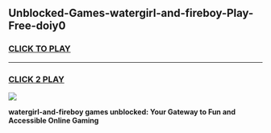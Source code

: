 
## Unblocked-Games-watergirl-and-fireboy-Play-Free-doiy0
<h3>
<a href="https://premium76.site?title=watergirl-and-fireboy&ref=24M">CLICK TO PLAY</a></h3>
<hr>

<h3>
<a href="https://premium76.site?title=watergirl-and-fireboy&ref=24M">CLICK 2 PLAY</a>
  
</h3>

<a href="https://premium76.site?title=watergirl-and-fireboy&ref=24M"><img src="https://clearcache.store/games.png"></a>


**watergirl-and-fireboy games unblocked: Your Gateway to Fun and Accessible Online Gaming**
